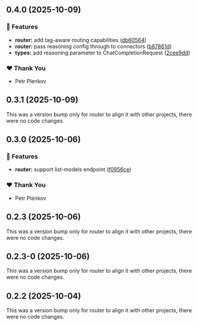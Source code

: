 ## 0.4.0 (2025-10-09)

### 🚀 Features

- **router:** add tag-aware routing capabilities ([db60564](https://github.com/genai-tools/anygpt/commit/db60564))
- **router:** pass reasoning config through to connectors ([b87861d](https://github.com/genai-tools/anygpt/commit/b87861d))
- **types:** add reasoning parameter to ChatCompletionRequest ([2cee9dd](https://github.com/genai-tools/anygpt/commit/2cee9dd))

### ❤️ Thank You

- Petr Plenkov

## 0.3.1 (2025-10-09)

This was a version bump only for router to align it with other projects, there were no code changes.

## 0.3.0 (2025-10-06)

### 🚀 Features

- **router:** support list-models endpoint ([f0956ce](https://github.com/genai-tools/anygpt/commit/f0956ce))

### ❤️ Thank You

- Petr Plenkov

## 0.2.3 (2025-10-06)

This was a version bump only for router to align it with other projects, there were no code changes.

## 0.2.3-0 (2025-10-06)

This was a version bump only for router to align it with other projects, there were no code changes.

## 0.2.2 (2025-10-04)

This was a version bump only for router to align it with other projects, there were no code changes.
